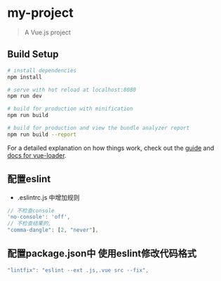 # my-project

> A Vue.js project

## Build Setup

``` bash
# install dependencies
npm install

# serve with hot reload at localhost:8080
npm run dev

# build for production with minification
npm run build

# build for production and view the bundle analyzer report
npm run build --report
```

For a detailed explanation on how things work, check out the [guide](http://vuejs-templates.github.io/webpack/) and [docs for vue-loader](http://vuejs.github.io/vue-loader).

## 配置eslint

- .eslintrc.js 中增加规则

```js
// 不检查console
'no-console': 'off',
// 不检查结果的,
"comma-dangle": [2, "never"],
```

## 配置package.json中 使用eslint修改代码格式

```js
"lintfix": "eslint --ext .js,.vue src --fix",
```
